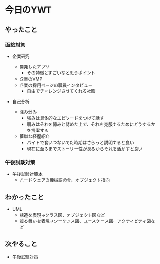 # 今日のYWT

## やったこと

### 面接対策

- 企業研究
  - 開発したアプリ
    - その特徴とすごいなと思うポイント
  - 企業のVMP
  - 企業の採用ページの職員インタビュー
    - 自由でチャレンジさせてくれる社風

- 自己分析
  - 強み弱み
    - 強みは具体的なエピソードをつけて話す
    - 弱みはそれを弱みと認めた上で、それを克服するためにどうするかを提案する
  - 簡単な経歴紹介
    - バイトで食いつないでた時期はさらっと説明すると良い
    - 現在に至るまでストーリー性があるからそれを活かすと良い

### 午後試験対策

- 午後試験対策本
  - ハードウェアの機械語命令、オブジェクト指向

## わかったこと

- UML
  - 構造を表現→クラス図、オブジェクト図など 
  - 振る舞いを表現→シーケンス図、ユースケース図、アクティビティ図など

## 次やること

- 午後試験対策

